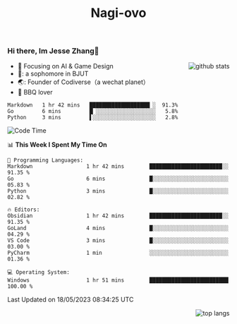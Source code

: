 

<!--
**Nagi-ovo/Nagi-ovo** is a ✨ _special_ ✨ repository because its `README.md` (this file) appears on your GitHub profile.

Here are some ideas to get you started:

- 🔭 I’m currently working on ...
- 🌱 I’m currently learning ...
- 👯 I’m looking to collaborate on ...
- 🤔 I’m looking for help with ...
- 💬 Ask me about ...
- 📫 How to reach me: ...
- 😄 Pronouns: ...
- ⚡ Fun fact: ...
-->
<h1 align="center">Nagi-ovo</h3>


<br />

 ### Hi there, Im Jesse Zhang👋

<img align='right' src="https://github-readme-stats-git-main-nagi-ovo.vercel.app/api?username=Nagi-ovo&count_private=true&show_icons=true&theme=dracula&hide_title=true" alt="github stats" />

- :orange_book: Focusing on AI & Game Design
- 🔬: a sophomore in BJUT
- 🌏: Founder of Codiverse（a wechat planet）
- :meat_on_bone: BBQ lover 

```text
Markdown   1 hr 42 mins   ███████████████████▏░  91.3%
Go         6 mins         █▏░░░░░░░░░░░░░░░░░░░   5.8%
Python     3 mins         ▌░░░░░░░░░░░░░░░░░░░░   2.8%
 ```
<!--START_SECTION:waka-->
![Code Time](http://img.shields.io/badge/Code%20Time-16%20mins-blue)

📊 **This Week I Spent My Time On** 

```text
💬 Programming Languages: 
Markdown                 1 hr 42 mins        ███████████████████████░░   91.35 % 
Go                       6 mins              █░░░░░░░░░░░░░░░░░░░░░░░░   05.83 % 
Python                   3 mins              █░░░░░░░░░░░░░░░░░░░░░░░░   02.82 % 

🔥 Editors: 
Obsidian                 1 hr 42 mins        ███████████████████████░░   91.35 % 
GoLand                   4 mins              █░░░░░░░░░░░░░░░░░░░░░░░░   04.29 % 
VS Code                  3 mins              █░░░░░░░░░░░░░░░░░░░░░░░░   03.00 % 
PyCharm                  1 min               ░░░░░░░░░░░░░░░░░░░░░░░░░   01.36 % 

💻 Operating System: 
Windows                  1 hr 51 mins        █████████████████████████   100.00 % 
```


 Last Updated on 18/05/2023 08:34:25 UTC
<!--END_SECTION:waka-->


<img align='right' src='https://github-readme-stats-git-main-nagi-ovo.vercel.app/api/top-langs/?username=Nagi-ovo&layout=compact' alt='top langs' />
<br />



